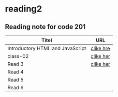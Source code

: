 # reading2
## Reading note for code 201


| Titel                           |    URL                                                                 |
|---------------------------------|------------------------------------------------------------------------|
|Introductory HTML and JavaScript |  [ clike hre](https://ayahzaareer.github.io/reading2/HTML)             |
| class-02                        |  [clike her]( https://ayahzaareer.github.io/reading2/class-02 )        |
| Read 3                          |  [clike her]( https://https://ayahzaareer.github.io/reading2/read03)   |
| Read 4                          |                                                                        |
| Read 5                          |                                                                        |
| Read 6                          |                                                                        |
